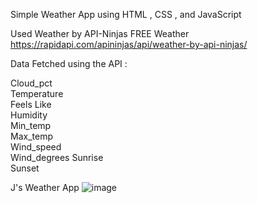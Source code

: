 Simple Weather App using HTML , CSS , and JavaScript  

Used Weather by API-Ninjas FREE Weather https://rapidapi.com/apininjas/api/weather-by-api-ninjas/  

Data Fetched using the API : 

Cloud_pct  
Temperature  
Feels Like  
Humidity  
Min_temp  
Max_temp  
Wind_speed   
Wind_degrees
Sunrise  
Sunset


J's Weather App
![image](https://user-images.githubusercontent.com/85137150/206101479-ba48e408-0236-486f-af7a-de31935ed797.png)



